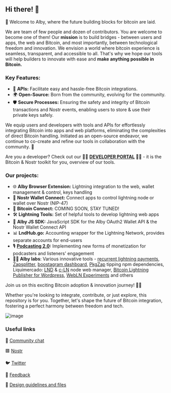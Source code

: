## Hi there! 🐝

<!--

**Here are some ideas to get you started:**

🙋‍♀️ A short introduction - what is your organization all about?
🌈 Contribution guidelines - how can the community get involved?
👩‍💻 Useful resources - where can the community find your docs? Is there anything else the community should know?
🍿 Fun facts - what does your team eat for breakfast?
🧙 Remember, you can do mighty things with the power of [Markdown](https://docs.github.com/github/writing-on-github/getting-started-with-writing-and-formatting-on-github/basic-writing-and-formatting-syntax)
-->

 
👋 Welcome to Alby, where the future building blocks for bitcoin are laid.

We are team of few people and dozen of contributors. You are welcome to become one of them!
Our **mission** is to build bridges - between users and apps, the web and Bitcoin, and most importantly, between technological freedom and innovation. 
We envision a world where bitcoin experience is seamless, transparent, and accessible to all. That's why we hope our tools will help builders to innovate with ease and **make anything possible in Bitcoin.**



### Key Features:

- 🔄 **APIs:** Facilitate easy and hassle-free Bitcoin integrations.
- 🌍 **Open-Source:** Born from the community, evolving for the community.
- 🛡️ **Secure Processes:** Ensuring the safety and integrity of Bitcoin transactions and Nostr events, enabling users to store & use their private keys safely. 

We equip users and developers with tools and APIs for effortlessly integrating Bitcoin into apps and web platforms, eliminating the complexities of direct Bitcoin handling. Initiated as an open-source endeavor, we continue to co-create and refine our tools in collaboration with the community. 👥

Are you a developer? Check out our 👨‍💻 **[DEVELOPER PORTAL](https://getalby.com/developer)** 👨‍💻 - it is the Bitcoin & Nostr toolkit for you, overview of our tools.

### Our projects:

- 🌐 **Alby Browser Extension:** Lightning integration to the web, wallet management & control, keys handling
- 📲 **Nostr Wallet Connect:** Connect apps to control lightning node or wallet over Nostr (NIP-47)
- 🔗 **Bitcoin Connect:** COMING SOON, STAY TUNED!
- 🛠️ **Lightning Tools:** Set of helpful tools to develop lightning web apps
- 🔌 **Alby JS SDK:** JavaScript SDK for the Alby OAuth2 Wallet API & the Nostr Wallet Connect API 
- 📊 **LndHub.go:** Accounting wrapper for the Lightning Network, provides separate accounts for end-users
- 🎙️ **[Podcasting 2.0](https://blog.getalby.com/bitcoin-payments-for-podcasters-with-alby/):** Implementing new forms of monetization for podcasters and listeners' engagement
- 👨‍🔬 **Alby labs**: Various innovative tools - [recurrent lightning payments](https://zapplanner.albylabs.com/), [Zapsplitter](https://zapsplitter.fly.dev/),  [boostagram dashboard](https://saturn.fly.dev/), [PkgZap](https://pkgzap.albylabs.com/) tipping npm dependencies, Liquimercado: [LND](https://liquimercado-lnd.getalby.repl.co/) & [c-LN](https://liquimercado-cln.getalby.repl.co/) node web manager, [Bitcoin Lightning Publisher for Wordpress](https://wordpress.org/plugins/bitcoin-lightning-publisher/?ref=blog.getalby.com), [WebLN Experiments](https://webln.twentyuno.net/invoice) and others



Join us on this exciting Bitcoin adoption & innovation journey! 🚀🌌

Whether you're looking to integrate, contribute, or just explore, this repository is for you. Together, let's shape the future of Bitcoin integration, fostering a perfect harmony between freedom and tech.

![image](https://github.com/getAlby/.github/assets/16482809/0133ee55-39d7-49f8-bc47-1884e5415774)

### Useful links
💬 [Community chat](https://t.me/getalby)

🟪 [Nostr](https://nostr.com/npub1getal6ykt05fsz5nqu4uld09nfj3y3qxmv8crys4aeut53unfvlqr80nfm)

🐦 [Twitter](http://x.com/getalby)

📝 [Feedback](https://feedback.getalby.com/-feature-request)

🎨 [Design guidelines and files](https://github.com/getAlby/media)

